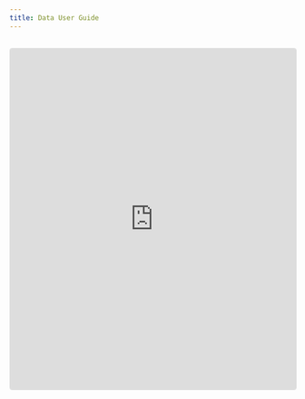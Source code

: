 ```yaml
---
title: Data User Guide
---
```



<iframe 
  src="https://esgf.github.io/esgf-user-support/user_guide.html" 
  width="100%" 
  height="600px" 
  frameborder="0"
  style="border:1px solid #ddd; border-radius:4px; margin:1rem 0;"
  loading="lazy"
></iframe>

